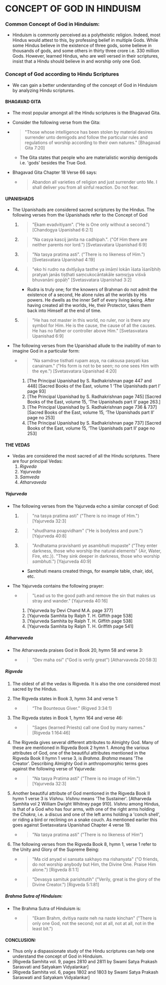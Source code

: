 # CONCEPT OF GOD IN HINDUISM
### Common Concept of God in Hinduism:

* Hinduism is commonly perceived as a polytheistic religion. Indeed, most Hindus would attest to this, by professing belief in multiple Gods. While some Hindus believe in the existence of three gods, some believe in thousands of gods, and some others in thirty three crore i.e. 330 million Gods. However, learned Hindus, who are well versed in their scriptures, insist that a Hindu should believe in and worship only one God.


### Concept of God according to Hindu Scriptures

* We can gain a better understanding of the concept of God in Hinduism by analyzing Hindu scriptures. 

#### BHAGAVAD GITA
* The most popular amongst all the Hindu scriptures is the Bhagavad Gita.
* Consider the following verse from the Gita:
* > "Those whose intelligence has been stolen by material desires surrender unto demigods and follow the particular rules and regulations of worship according to their own natures." [Bhagavad Gita 7:20]

	* The Gita states that people who are materialistic worship demigods i.e. 'gods' besides the True God.

* Bhagavad Gita Chapter 18 Verse 66 says:
	* > Abandon all varieties of religion and just surrender unto Me. I shall deliver you from all sinful reaction. Do not fear. 
	
#### UPANISHADS
* The Upanishads are considered sacred scriptures by the Hindus. The following verses from the Upanishads refer to the Concept of God
	1. > "Ekam evadvitiyam". ("He is One only without a second.") [Chandogya Upanishad 6:2:1]
	2. > "Na casya kascij janita na cadhipah.". ("Of Him there are neither parents nor lord.") [Svetasvatara Upanishad 6:9]
	3. > "Na tasya pratima asti". ("There is no likeness of Him.") [Svetasvatara Upanishad 4:19]
	4. > "eko hi rudro na dvitīyāya tasthe ya imāṃl lokān īśata īśanībhiḥ pratyaṅ janās tiṣṭhati saṃcukocāntakāle saṃsṛjya viśvā bhuvanāni gopāḥ" [Svetasvatara Upanishad 3:2]
	
		* Rudra is truly one; for the knowers of Brahman do not admit the existence of a second, He alone rules all the worlds by His powers. He dwells as the inner Self of every living being. After having created all the worlds, He, their Protector, takes them back into Himself at the end of time.
		
			
	5. > "He has not master in this world, no ruler, nor is there any symbol for Him. He is the cause, the cause of all the causes. He has no father or controller above Him." [Svetasvatara Upanishad 6:9]

* The following verses from the Upanishad allude to the inability of man to imagine God in a particular form:
	* > "Na samdrse tisthati rupam asya, na caksusa pasyati kas canainam." ("His form is not to be seen; no one sees Him with the eye.") [Svetasvatara Upanishad 4:20]
		
		1. [The Principal Upanishad by S. Radhakrishnan page 447 and 448] [Sacred Books of the East, volume 1 ‘The Upanishads part I’ page 93]
		2. [The Principal Upanishad by S. Radhakrishnan page 745] [Sacred Books of the East, volume 15, ‘The Upanishads part II’ page 263.]
		3. [The Principal Upanishad by S. Radhakrishnan page 736 & 737] [Sacred Books of the East, volume 15, ‘The Upanishads part II’ page no 253]
		4. [The Principal Upanishad by S. Radhakrishnan page 737] [Sacred Books of the East, volume 15, ‘The Upanishads part II’ page no 253]

#### THE VEDAS
* Vedas are considered the most sacred of all the Hindu scriptures. There are four principal Vedas: 
	1. *Rigveda*
	2. *Yajurveda*
	3. *Samveda*
	4. *Atharvaveda*

##### Yajurveda
* The following verses from the Yajurveda echo a similar concept of God:
	1. > "na tasya pratima asti" ("There is no image of Him.") [Yajurveda 32:3]
	2. > "shudhama poapvidham" ("He is bodyless and pure.") [Yajurveda 40:8]
	3. > "Andhatama pravishanti ye asambhuti mupaste" ("They enter darkness, those who worship the natural elements" {Air, Water, Fire, etc.}). "They sink deeper in darkness, those who worship *sambhuti*.") [Yajurveda 40:9]
	
		* Sambhuti means created things, for example table, chair, idol, etc.
		
* The Yajurveda contains the following prayer:
	* > "Lead us to the good path and remove the sin that makes us stray and wander." [Yajurveda 40:16]
		
		1. [Yajurveda by Devi Chand M.A. page 377]
		2. [Yajurveda Samhita by Ralph T. H. Giffith page 538]
		3. [Yajurveda Samhita by Ralph T. H. Giffith page 538]
		4. [Yajurveda Samhita by Ralph T. H. Griffith page 541] 

##### Atharvaveda
* The Atharvaveda praises God in Book 20, hymn 58 and verse 3:
	* > "Dev maha osi" ("God is verily great") [Atharvaveda 20:58:3] 
	
##### Rigveda
1. The oldest of all the vedas is Rigveda. It is also the one considered most sacred by the Hindus.
2. The Rigveda states in Book 3, hymn 34 and verse 1:
	* > “The Bounteous Giver.”
(Rigved 3:34:1)
3. The Rigveda states in Book 1, hymn 164 and verse 46:  
	* > "Sages (learned Priests) call one God by many names." [Rigveda 1:164:46]
2. The Rigveda gives several different attributes to Almighty God. Many of these are mentioned in Rigveda Book 2 hymn 1. Among the various attributes of God, one of the beautiful attributes mentioned in the Rigveda Book II hymn 1 verse 3, is *Brahma*. *Brahma* means 'The Creator'. Describing Almighty God in anthropomorphic terms goes against the following verse of Yajurveda:
	* > "Na tasya Pratima asti" ("There is no image of Him.") [Yajurveda 32:3]
3. Another beautiful attribute of God mentioned in the Rigveda Book II hymn 1 verse 3 is *Vishnu*. *Vishnu* means 'The Sustainer'. [Atharveda Samhita vol 2 William Dwight Whitney page 910]. *Vishnu* among Hindus, is that of a God who has four arms, with one of the right arms holding the *Chakra*, i.e. a discus and one of the left arms holding a 'conch shell', or riding a bird or reclining on a snake couch. As mentioned earlier this goes against Svetasvatara Upanishad Chapter 4 verse 19.
	* > "Na tasya pratima asti" ("There is no likeness of Him")
	
4. The following verses from the Rigveda Book 8, hymn 1, verse 1 refer to the Unity and Glory of the Supreme Being:
	* > "Ma cid anyad vi sansata sakhayo ma rishanyata" ("O friends, do not worship anybody but Him, the Divine One. Praise Him alone.") [Rigveda 8:1:1]
	* > "Devasya samituk parishtutih" ("Verily, great is the glory of the Divine Creator.") [Rigveda 5:1:81]


##### Brahma Sutra of Hinduism:
* The Brahma Sutra of Hinduism is:
	* > "Ekam Brahm, dvitiya naste neh na naste kinchan" ("There is only one God, not the second; not at all, not at all, not in the least bit.") 

#### CONCLUSION:
* Thus only a dispassionate study of the Hindu scriptures can help one understand the concept of God in Hinduism.
* [Rigveda Samhita vol. 9, pages 2810 and 2811 by Swami Satya Prakash Sarasvati and Satyakam Vidyalankar]
* [Rigveda Samhita vol. 6, pages 1802 and 1803 by Swami Satya Prakash Saraswati and Satyakam Vidyalankar]